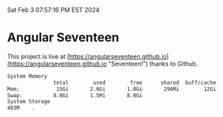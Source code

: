 Sat Feb  3 07:57:16 PM EST 2024

# Angular Seventeen


This project is live at [https://angularseventeen.github.io](https://angularseventeen.github.io "Seventeen!") thanks to Github.

```bash
System Memory
               total        used        free      shared  buff/cache   available
Mem:            15Gi       2.0Gi       1.8Gi       296Mi        12Gi        13Gi
Swap:          8.0Gi       1.5Mi       8.0Gi
System Storage
403M	.
